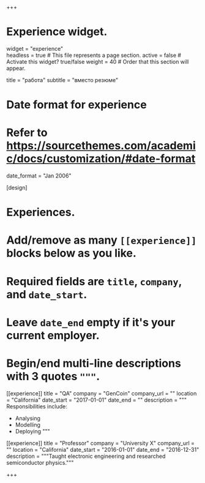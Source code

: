 +++
# Experience widget.
widget = "experience"  
headless = true  # This file represents a page section.
active = false  # Activate this widget? true/false
weight = 40  # Order that this section will appear.

title = "работа"
subtitle = "вместо резюме"

# Date format for experience
#   Refer to https://sourcethemes.com/academic/docs/customization/#date-format
date_format = "Jan 2006"

[design]


# Experiences.
#   Add/remove as many `[[experience]]` blocks below as you like.
#   Required fields are `title`, `company`, and `date_start`.
#   Leave `date_end` empty if it's your current employer.
#   Begin/end multi-line descriptions with 3 quotes `"""`.
[[experience]]
  title = "QA"
  company = "GenCoin"
  company_url = ""
  location = "California"
  date_start = "2017-01-01"
  date_end = ""
  description = """
  Responsibilities include:
  
  * Analysing
  * Modelling
  * Deploying
  """

[[experience]]
  title = "Professor"
  company = "University X"
  company_url = ""
  location = "California"
  date_start = "2016-01-01"
  date_end = "2016-12-31"
  description = """Taught electronic engineering and researched semiconductor physics."""

+++
